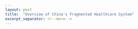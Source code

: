 ```yaml
---
layout: post
title:  "Overview of China's Fragmented Healthcare System"
excerpt_separator: <!--more-->
---
```

